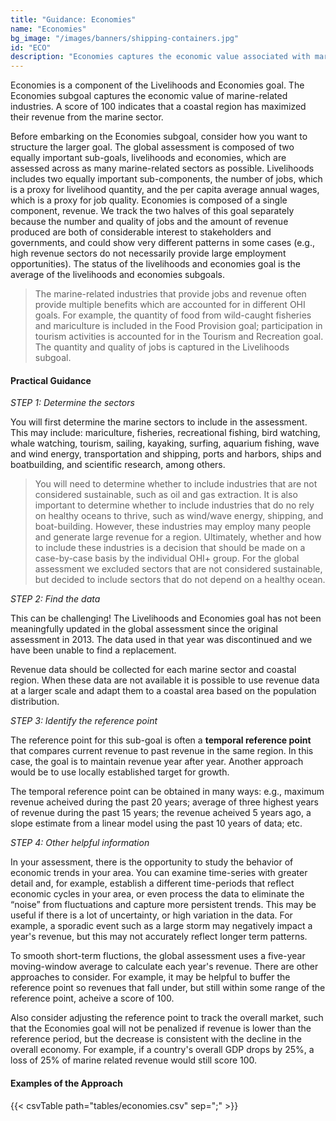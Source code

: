 ```yaml
---
title: "Guidance: Economies"
name: "Economies"
bg_image: "/images/banners/shipping-containers.jpg"
id: "ECO"
description: "Economies captures the economic value associated with marine industries based on revenue from marine sectors."
---
```


Economies is a component of the Livelihoods and Economies goal. The Economies subgoal captures the economic value of marine-related industries. A score of 100 indicates that a coastal region has maximized their revenue from the marine sector.  

Before embarking on the Economies subgoal, consider how you want to structure the larger goal. The global assessment is composed of two equally important sub-goals, livelihoods and economies, which are assessed across as many marine-related sectors as possible. Livelihoods includes two equally important sub-components, the number of jobs, which is a proxy for livelihood quantity, and the per capita average annual wages, which is a proxy for job quality. Economies is composed of a single component, revenue. We track the two halves of this goal separately because the number and quality of jobs and the amount of revenue produced are both of considerable interest to stakeholders and governments, and could show very different patterns in some cases (e.g., high revenue sectors do not necessarily provide large employment opportunities). The status of the livelihoods and economies goal is the average of the livelihoods and economies subgoals.

> The marine-related industries that provide jobs and revenue often provide multiple benefits which are accounted for in different OHI goals. For example, the quantity of food from wild-caught fisheries and mariculture is included in the Food Provision goal; participation in tourism activities is accounted for in the Tourism and Recreation goal. The quantity and quality of jobs is captured in the Livelihoods subgoal.

#### Practical Guidance

*_STEP 1: Determine the sectors_*

You will first determine the marine sectors to include in the assessment.  This may include: mariculture, fisheries, recreational fishing, bird watching, whale watching, tourism, sailing, kayaking, surfing, aquarium fishing, wave and wind energy, transportation and shipping, ports and harbors, ships and boatbuilding, and scientific research, among others. 

> You will need to determine whether to include industries that are not considered sustainable, such as oil and gas extraction. It is also important to determine whether to include industries that do no rely on healthy oceans to thrive, such as wind/wave energy, shipping, and boat-building. However, these industries may employ many people and generate large revenue for a region. Ultimately, whether and how to include these industries is a decision that should be made on a case-by-case basis by the individual OHI+ group. For the global assessment we excluded sectors that are not considered sustainable, but decided to include sectors that do not depend on a healthy ocean.

*_STEP 2: Find the data_*

This can be challenging! The Livelihoods and Economies goal has not been meaningfully updated in the global assessment since the original assessment in 2013. The data used in that year was discontinued and we have been unable to find a replacement.

Revenue data should be collected for each marine sector and coastal region. When these data are not available it is possible to use revenue data at a larger scale and adapt them to a coastal area based on the population distribution.

*_STEP 3: Identify the reference point_*

The reference point for this sub-goal is often a **temporal reference point** that compares current revenue to past revenue in the same region. In this case, the goal is to maintain revenue year after year. Another approach would be to use locally established target for growth. 

The temporal reference point can be obtained in many ways: e.g., maximum revenue acheived during the past 20 years; average of three highest years of revenue during the past 15 years; the revenue acheived 5 years ago, a slope estimate from a linear model using the past 10 years of data; etc.  

*_STEP 4: Other helpful information_*

In your assessment, there is the opportunity to study the behavior of economic trends in your area. You can examine time-series with greater detail and, for example, establish a different time-periods that reflect economic cycles in your area, or even process the data to eliminate the “noise” from fluctuations and capture more persistent trends. This may be useful if there is a lot of uncertainty, or high variation in the data. For example, a sporadic event such as a large storm may negatively impact a year's revenue, but this may not accurately reflect longer term patterns. 

To smooth short-term fluctions, the global assessment uses a five-year moving-window average to calculate each year's revenue. There are other approaches to consider. For example, it may be helpful to buffer the reference point so revenues that fall under, but still within some range of the reference point, acheive a score of 100. 

Also consider adjusting the reference point to track the overall market, such that the Economies goal will not be penalized if revenue is lower than the reference period, but the decrease is consistent with the decline in the overall economy.  For example, if a country's overall GDP drops by 25%, a loss of 25% of marine related revenue would still score 100.  

#### Examples of the Approach
{{< csvTable path="tables/economies.csv" sep=";"  >}}
